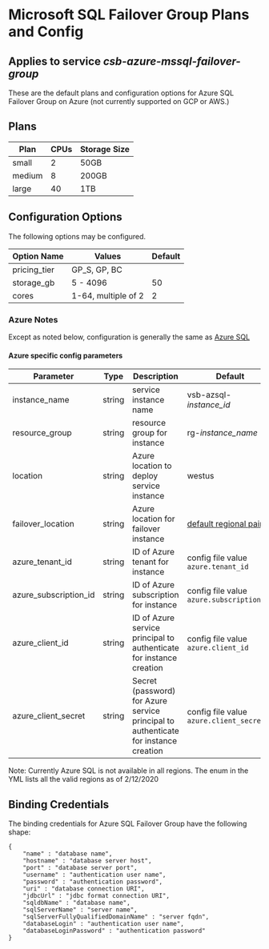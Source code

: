 # Microsoft SQL Failover Group Plans and Config
## Applies to service *csb-azure-mssql-failover-group*
These are the default plans and configuration options for Azure SQL Failover Group on Azure (not currently supported on GCP or AWS.)

## Plans

| Plan       | CPUs | Storage Size |
|------------|------|--------------|
|small       | 2    | 50GB         |
|medium      | 8    | 200GB        |
|large       | 40   | 1TB          |

## Configuration Options

The following options may be configured.

| Option Name | Values              | Default |
|-------------|---------------------|---------|
| pricing_tier| GP_S, GP, BC        |         |
| storage_gb  | 5 - 4096            | 50      |
| cores       | 1-64, multiple of 2 | 2       |

### Azure Notes

Except as noted below, configuration is generally the same as [Azure SQL](./mssql-plans-and-config.md)

#### Azure specific config parameters

| Parameter | Type | Description |Default |
|-----------|--------|------------|--------|
| instance_name  |string| service instance name | vsb-azsql-*instance_id* |
| resource_group |string| resource group for instance | rg-*instance_name* |
| location  |string|Azure location to deploy service instance | westus |
| failover_location |string|Azure location for failover instance | [default regional pair]([failover_region](https://docs.microsoft.com/en-us/azure/best-practices-availability-paired-regions#azure-regional-pairs))|
| azure_tenant_id | string | ID of Azure tenant for instance | config file value `azure.tenant_id` |
| azure_subscription_id | string | ID of Azure subscription for instance | config file value `azure.subscription_id` |
| azure_client_id | string | ID of Azure service principal to authenticate for instance creation | config file value `azure.client_id` |
| azure_client_secret | string | Secret (password) for Azure service principal to authenticate for instance creation | config file value `azure.client_secret` |

Note: Currently Azure SQL is not available in all regions. The enum in the YML lists all the valid regions as of 2/12/2020

## Binding Credentials

The binding credentials for Azure SQL Failover Group have the following shape:

```
{
    "name" : "database name",
    "hostname" : "database server host",
    "port" : "database server port",
    "username" : "authentication user name",
    "password" : "authentication password",
    "uri" : "database connection URI",
    "jdbcUrl" : "jdbc format connection URI",
    "sqldbName" : "database name",
    "sqlServerName" : "server name",
    "sqlServerFullyQualifiedDomainName" : "server fqdn",
    "databaseLogin" : "authentication user name",
    "databaseLoginPassword" : "authentication password"
}
```

